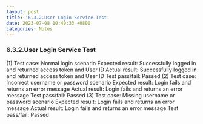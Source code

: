 ```yaml
---
layout: post
title: '6.3.2.User Login Service Test'
date: 2023-07-08 10:49:33 +0800
categories: Notes
---
```


### 6.3.2.User Login Service Test

(1) Test case: Normal login scenario
Expected result: Successfully logged in and returned access token and User ID
Actual result: Successfully logged in and returned access token and User ID
Test pass/fail: Passed
(2) Test case: Incorrect username or password scenario
Expected result: Login fails and returns an error message
Actual result: Login fails and returns an error message
Test pass/fail: Passed
(3) Test case: Missing username or password scenario
Expected result: Login fails and returns an error message
Actual result: Login fails and returns an error message
Test pass/fail: Passed
